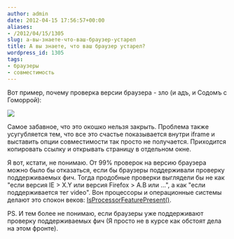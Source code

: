 ```yaml
---
author: admin
date: 2012-04-15 17:56:57+00:00
aliases:
- /2012/04/15/1305
slug: а-вы-знаете-что-ваш-браузер-устарел
title: А вы знаете, что ваш браузер устарел?
wordpress_id: 1305
tags:
- браузеры
- совместимость
---
```


Вот пример, почему проверка версии браузера - зло (и адъ, и Содомъ с Гоморрой):

[![](/2012/04/upgradeie-300x162.jpg)](/2012/04/upgradeie.jpg)

Самое забавное, что это окошко нельзя закрыть. Проблема также усугубляется тем, что все это счастье показывается внутри iframe и выставить опции совместимости так просто не получается. Приходится копировать ссылку и открывать страницу в отдельном окне.

Я вот, кстати, не понимаю. От 99% проверок на версию браузера можно было бы отказаться, если бы браузеры поддерживали проверку поддерживаемых фич. Тогда продобные проверки выглядели бы не как "если версия IE > X.Y или версия Firefox > A.B или ...", а как "если поддерживается тег video". Вон процессоры и операционные системы делают это спокон веков: [IsProcessorFeaturePresent()](http://msdn.microsoft.com/en-us/library/windows/desktop/ms724482(v=vs.85).aspx).

PS. И тем более не понимаю, если браузеры уже поддерживают проверку поддерживаемых фич (Я просто не в курсе как обстоят дела на этом фронте).
